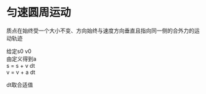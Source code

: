 # 匀速圆周运动

质点在始终受一个大小不变、方向始终与速度方向垂直且指向同一侧的合外力的运动轨迹  

给定s0 v0  
由定义得到a  
s = s + v dt  
v = v + a dt  

dt取合适值  